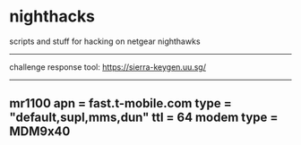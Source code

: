 # nighthacks
scripts and stuff for hacking on netgear nighthawks

----

challenge response tool: https://sierra-keygen.uu.sg/


---
mr1100
apn = fast.t-mobile.com
type = "default,supl,mms,dun"
ttl = 64
modem type = MDM9x40
---



